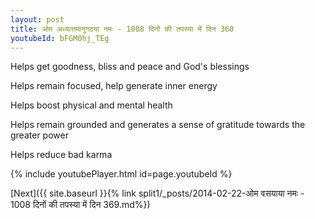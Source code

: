 ```yaml
---
layout: post
title: ओम अध्यात्तमानुगठया नमः - 1008 दिनों की तपस्या में दिन 360
youtubeId: bFGM0hj_TEg
---
```

 
 
Helps get goodness, bliss and peace and God's blessings
 
Helps remain focused, help generate inner energy 
 
Helps boost physical and mental health 
 
Helps remain grounded and generates a sense of gratitude towards the greater power 
 
Helps reduce bad karma
 
 
 
 


{% include youtubePlayer.html id=page.youtubeId %}
 
[Next]({{ site.baseurl }}{% link  split1/_posts/2014-02-22-ओम वसयाया नमः - 1008 दिनों की तपस्या में दिन 369.md%})
 
